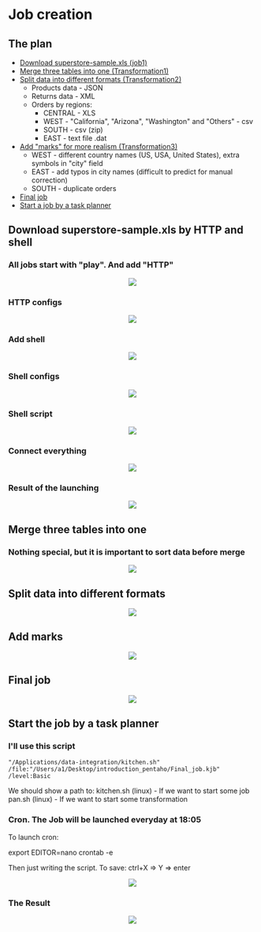 # Job creation

## The plan

* [Download superstore-sample.xls (job1)](#download-superstore-samplexls-by-http-and-shell)
* [Merge three tables into one (Transformation1)](#merge-three-tables-into-one)
* [Split data into different formats (Transformation2)](#split-data-into-different-formats)
  * Products data - JSON
  * Returns data - XML
  * Orders by regions:
    * CENTRAL - XLS
    * WEST - "California", "Arizona", "Washington" and "Others" - csv
    * SOUTH - csv (zip)
    * EAST - text file .dat
* [Add "marks" for more realism (Transformation3)](#add-marks)
  * WEST - different country names (US, USA, United States), extra symbols in "city" field
  * EAST - add typos in city names (difficult to predict for manual correction)
  * SOUTH - duplicate orders
* [Final job](#final-job)
* [Start a job by a task planner](#start-the-job-by-a-task-planner)



## Download superstore-sample.xls by HTTP and shell

### All jobs start with "play". And add "HTTP"

<p align="center"><img  src="https://github.com/victorjulyin/DE-101/blob/main/Module4/4.3%20Getting to know the Pentaho/4.3.2%20Base/pics/job1.png"></p>

### HTTP configs

<p align="center"><img  src="https://github.com/victorjulyin/DE-101/blob/main/Module4/4.3%20Getting to know the Pentaho/4.3.2%20Base/pics/job2.png"></p>

### Add shell

<p align="center"><img  src="https://github.com/victorjulyin/DE-101/blob/main/Module4/4.3%20Getting to know the Pentaho/4.3.2%20Base/pics/job3.png"></p>

### Shell configs

<p align="center"><img  src="https://github.com/victorjulyin/DE-101/blob/main/Module4/4.3%20Getting to know the Pentaho/4.3.2%20Base/pics/job4.png"></p>

### Shell script

<p align="center"><img  src="https://github.com/victorjulyin/DE-101/blob/main/Module4/4.3%20Getting to know the Pentaho/4.3.2%20Base/pics/job5.png"></p>

### Connect everything 

<p align="center"><img  src="https://github.com/victorjulyin/DE-101/blob/main/Module4/4.3%20Getting to know the Pentaho/4.3.2%20Base/pics/job6.png"></p>

### Result of the launching

<p align="center"><img  src="https://github.com/victorjulyin/DE-101/blob/main/Module4/4.3%20Getting to know the Pentaho/4.3.2%20Base/pics/job7.png"></p>


## Merge three tables into one

### Nothing special, but it is important to sort data before merge

<p align="center"><img  src="https://github.com/victorjulyin/DE-101/blob/main/Module4/4.3%20Getting to know the Pentaho/4.3.2%20Base/pics/Transformation1.png"></p>


## Split data into different formats

<p align="center"><img  src="https://github.com/victorjulyin/DE-101/blob/main/Module4/4.3%20Getting to know the Pentaho/4.3.2%20Base/pics/Transformation2.png"></p>



## Add marks

<p align="center"><img  src="https://github.com/victorjulyin/DE-101/blob/main/Module4/4.3%20Getting to know the Pentaho/4.3.2%20Base/pics/add_marks.png"></p>

## Final job

<p align="center"><img  src="https://github.com/victorjulyin/DE-101/blob/main/Module4/4.3%20Getting to know the Pentaho/4.3.2%20Base/pics/final_job.png"></p>


## Start the job by a task planner

### I'll use this script


    "/Applications/data-integration/kitchen.sh" /file:"/Users/a1/Desktop/introduction_pentaho/Final_job.kjb" /level:Basic

We should show a path to:
kitchen.sh (linux) - If we want to start some job
pan.sh (linux) - If we want to start some transformation

### Cron. The Job will be launched everyday at 18:05

To launch cron: 

  export EDITOR=nano
  crontab -e

Then just writing the script. 
To save: ctrl+X => Y => enter

<p align="center"><img  src="https://github.com/victorjulyin/DE-101/blob/main/Module4/4.3%20Getting to know the Pentaho/4.3.2%20Base/pics/cron.png"></p>


### The Result
<p align="center"><img  src="https://github.com/victorjulyin/DE-101/blob/main/Module4/4.3%20Getting to know the Pentaho/4.3.2%20Base/pics/the_result.png"></p>

